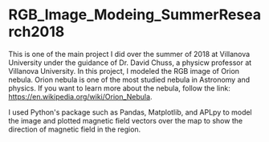 # RGB_Image_Modeing_SummerResearch2018

This is one of the main project I did over the summer of 2018 at Villanova University under the guidance of Dr. David Chuss, a physicw professor at Villanova University. In this project, I modeled the RGB image of Orion nebula. Orion nebula is one of the most studied nebula in Astronomy and physics. If you want to learn more about the nebula, follow the link: https://en.wikipedia.org/wiki/Orion_Nebula. 

I used Python's package such as Pandas, Matplotlib, and APLpy to model the image and plotted magnetic field vectors over the map to show the direction of magnetic field in the region. 
